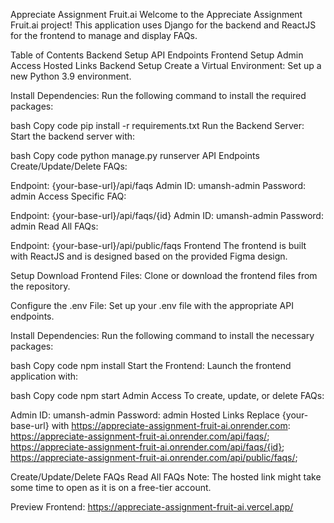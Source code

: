 Appreciate Assignment Fruit.ai
Welcome to the Appreciate Assignment Fruit.ai project! This application uses Django for the backend and ReactJS for the frontend to manage and display FAQs.

Table of Contents
Backend
Setup
API Endpoints
Frontend
Setup
Admin Access
Hosted Links
Backend
Setup
Create a Virtual Environment: Set up a new Python 3.9 environment.

Install Dependencies: Run the following command to install the required packages:

bash
Copy code
pip install -r requirements.txt
Run the Backend Server: Start the backend server with:

bash
Copy code
python manage.py runserver
API Endpoints
Create/Update/Delete FAQs:

Endpoint: {your-base-url}/api/faqs
Admin ID: umansh-admin
Password: admin
Access Specific FAQ:

Endpoint: {your-base-url}/api/faqs/{id}
Admin ID: umansh-admin
Password: admin
Read All FAQs:

Endpoint: {your-base-url}/api/public/faqs
Frontend
The frontend is built with ReactJS and is designed based on the provided Figma design.

Setup
Download Frontend Files: Clone or download the frontend files from the repository.

Configure the .env File: Set up your .env file with the appropriate API endpoints.

Install Dependencies: Run the following command to install the necessary packages:

bash
Copy code
npm install
Start the Frontend: Launch the frontend application with:

bash
Copy code
npm start
Admin Access
To create, update, or delete FAQs:

Admin ID: umansh-admin
Password: admin
Hosted Links
Replace {your-base-url} with https://appreciate-assignment-fruit-ai.onrender.com:
https://appreciate-assignment-fruit-ai.onrender.com/api/faqs/;
https://appreciate-assignment-fruit-ai.onrender.com/api/faqs/{id};
https://appreciate-assignment-fruit-ai.onrender.com/api/public/faqs/;

Create/Update/Delete FAQs
Read All FAQs
Note: The hosted link might take some time to open as it is on a free-tier account.

Preview Frontend: https://appreciate-assignment-fruit-ai.vercel.app/

